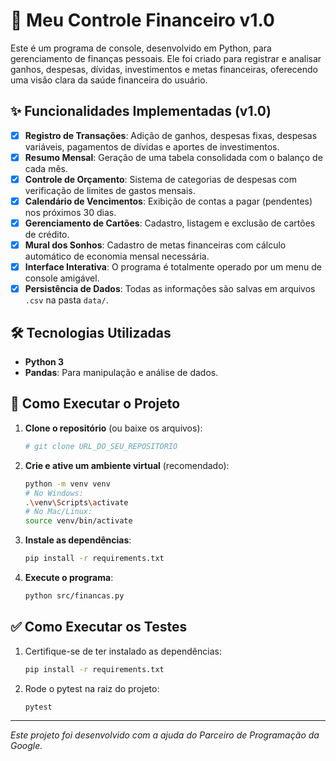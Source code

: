 # 🏦 Meu Controle Financeiro v1.0

Este é um programa de console, desenvolvido em Python, para gerenciamento de finanças pessoais. Ele foi criado para registrar e analisar ganhos, despesas, dívidas, investimentos e metas financeiras, oferecendo uma visão clara da saúde financeira do usuário.

## ✨ Funcionalidades Implementadas (v1.0)

- [x] **Registro de Transações**: Adição de ganhos, despesas fixas, despesas variáveis, pagamentos de dívidas e aportes de investimentos.
- [x] **Resumo Mensal**: Geração de uma tabela consolidada com o balanço de cada mês.
- [x] **Controle de Orçamento**: Sistema de categorias de despesas com verificação de limites de gastos mensais.
- [x] **Calendário de Vencimentos**: Exibição de contas a pagar (pendentes) nos próximos 30 dias.
- [x] **Gerenciamento de Cartões**: Cadastro, listagem e exclusão de cartões de crédito.
- [x] **Mural dos Sonhos**: Cadastro de metas financeiras com cálculo automático de economia mensal necessária.
- [x] **Interface Interativa**: O programa é totalmente operado por um menu de console amigável.
- [x] **Persistência de Dados**: Todas as informações são salvas em arquivos `.csv` na pasta `data/`.

## 🛠️ Tecnologias Utilizadas

* **Python 3**
* **Pandas**: Para manipulação e análise de dados.

## 🚀 Como Executar o Projeto

1.  **Clone o repositório** (ou baixe os arquivos):
    ```bash
    # git clone URL_DO_SEU_REPOSITORIO
    ```
2.  **Crie e ative um ambiente virtual** (recomendado):
    ```bash
    python -m venv venv
    # No Windows:
    .\venv\Scripts\activate
    # No Mac/Linux:
    source venv/bin/activate
    ```
3.  **Instale as dependências**:
    ```bash
    pip install -r requirements.txt
    ```
4.  **Execute o programa**:
    ```bash
    python src/financas.py
    ```

## ✅ Como Executar os Testes

1.  Certifique-se de ter instalado as dependências:
    ```bash
    pip install -r requirements.txt
    ```
2.  Rode o pytest na raiz do projeto:
    ```bash
    pytest
    ```

---
*Este projeto foi desenvolvido com a ajuda do Parceiro de Programação da Google.*
